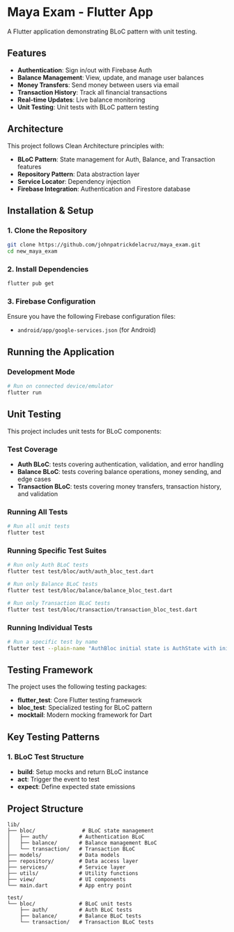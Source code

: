 # Maya Exam - Flutter App

A Flutter application demonstrating BLoC pattern with unit testing.

## Features

- **Authentication**: Sign in/out with Firebase Auth
- **Balance Management**: View, update, and manage user balances
- **Money Transfers**: Send money between users via email
- **Transaction History**: Track all financial transactions
- **Real-time Updates**: Live balance monitoring
- **Unit Testing**: Unit tests with BLoC pattern testing

## Architecture

This project follows Clean Architecture principles with:
- **BLoC Pattern**: State management for Auth, Balance, and Transaction features
- **Repository Pattern**: Data abstraction layer
- **Service Locator**: Dependency injection
- **Firebase Integration**: Authentication and Firestore database

## Installation & Setup

### 1. Clone the Repository
```bash
git clone https://github.com/johnpatrickdelacruz/maya_exam.git
cd new_maya_exam
```

### 2. Install Dependencies
```bash
flutter pub get
```

### 3. Firebase Configuration
Ensure you have the following Firebase configuration files:
- `android/app/google-services.json` (for Android)

## Running the Application

### Development Mode
```bash
# Run on connected device/emulator
flutter run
```

## Unit Testing

This project includes unit tests for BLoC components:

### Test Coverage
- **Auth BLoC**: tests covering authentication, validation, and error handling
- **Balance BLoC**: tests covering balance operations, money sending, and edge cases
- **Transaction BLoC**: tests covering money transfers, transaction history, and validation

### Running All Tests
```bash
# Run all unit tests
flutter test
```

### Running Specific Test Suites
```bash
# Run only Auth BLoC tests
flutter test test/bloc/auth/auth_bloc_test.dart

# Run only Balance BLoC tests
flutter test test/bloc/balance/balance_bloc_test.dart

# Run only Transaction BLoC tests
flutter test test/bloc/transaction/transaction_bloc_test.dart
```

### Running Individual Tests
```bash
# Run a specific test by name
flutter test --plain-name "AuthBloc initial state is AuthState with initial status"
```

## Testing Framework

The project uses the following testing packages:

- **flutter_test**: Core Flutter testing framework
- **bloc_test**: Specialized testing for BLoC pattern
- **mocktail**: Modern mocking framework for Dart


## Key Testing Patterns

### 1. BLoC Test Structure
- **build**: Setup mocks and return BLoC instance
- **act**: Trigger the event to test
- **expect**: Define expected state emissions


## Project Structure

```
lib/
├── bloc/               # BLoC state management
│   ├── auth/          # Authentication BLoC
│   ├── balance/       # Balance management BLoC
│   └── transaction/   # Transaction BLoC
├── models/            # Data models
├── repository/        # Data access layer
├── services/          # Service layer
├── utils/             # Utility functions
├── view/              # UI components
└── main.dart          # App entry point

test/
└── bloc/              # BLoC unit tests
    ├── auth/          # Auth BLoC tests
    ├── balance/       # Balance BLoC tests
    └── transaction/   # Transaction BLoC tests
```

